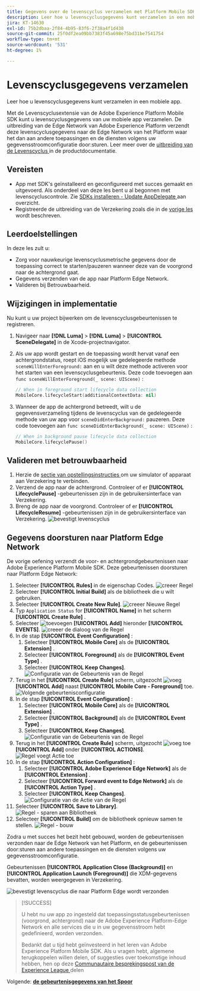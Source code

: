```yaml
---
title: Gegevens over de levenscyclus verzamelen met Platform Mobile SDK
description: Leer hoe u levenscyclusgegevens kunt verzamelen in een mobiele app.
jira: KT-14630
exl-id: 75b2dbaa-2f84-4b95-83f6-2f38a4f1d438
source-git-commit: 25f0df2ea09bb7383f45a698e75bd31be7541754
workflow-type: tm+mt
source-wordcount: '531'
ht-degree: 1%

---
```


# Levenscyclusgegevens verzamelen

Leer hoe u levenscyclusgegevens kunt verzamelen in een mobiele app.

Met de Levenscyclusextensie van de Adobe Experience Platform Mobile SDK kunt u levenscyclusgegevens van uw mobiele app verzamelen. De uitbreiding van de Edge Network van Adobe Experience Platform verzendt deze levenscyclusgegevens naar de Edge Network van het Platform waar het dan aan andere toepassingen en de diensten volgens uw gegevensstroomconfiguratie door:sturen. Leer meer over de [ uitbreiding van de Levenscyclus ](https://developer.adobe.com/client-sdks/documentation/lifecycle-for-edge-network/) in de productdocumentatie.


## Vereisten

* App met SDK&#39;s geïnstalleerd en geconfigureerd met succes gemaakt en uitgevoerd. Als onderdeel van deze les bent u al begonnen met levenscycluscontrole. Zie [ SDKs installeren - Update AppDelegate ](install-sdks.md#update-appdelegate) aan overzicht.
* Registreerde de uitbreiding van de Verzekering zoals die in de [ vorige les ](install-sdks.md) wordt beschreven.

## Leerdoelstellingen

In deze les zult u:

<!--
* Add lifecycle field group to the schema.
* -->
* Zorg voor nauwkeurige levenscyclusmetrische gegevens door de toepassing correct te starten/pauzeren wanneer deze van de voorgrond naar de achtergrond gaat.
* Gegevens verzenden van de app naar Platform Edge Network.
* Valideren bij Betrouwbaarheid.

<!--
## Add lifecycle field group to schema

The Consumer Experience Event field group you added in the [previous lesson](create-schema.md) already contains the lifecycle fields, so you can skip this step. If you don't use Consumer Experience Event field group in your own app, you can add the lifecycle fields by doing the following:

1. Navigate to the schema interface as described in the [previous lesson](create-schema.md).
1. Open the **Luma Mobile App Event Schema** schema and select **[!UICONTROL Add]** next to Field groups.
    ![select add](assets/lifecycle-add.png)
1. In the search bar, enter "lifecycle".
1. Select the checkbox next to **[!UICONTROL AEP Mobile Lifecycle Details]**.
1. Select **[!UICONTROL Add field groups]**.
    ![add field group](assets/lifecycle-lifecycle-field-group.png)
1. Select **[!UICONTROL Save]**.
    ![save](assets/lifecycle-lifecycle-save.png)
-->

## Wijzigingen in implementatie

Nu kunt u uw project bijwerken om de levenscyclusgebeurtenissen te registreren.

1. Navigeer naar **[!DNL Luma]** > **[!DNL Luma]** > **[!UICONTROL SceneDelegate]** in de Xcode-projectnavigator.

1. Als uw app wordt gestart en de toepassing wordt hervat vanaf een achtergrondstatus, roept iOS mogelijk uw gedelegeerde methode `sceneWillEnterForeground:` aan en u wilt deze methode activeren voor het starten van een levenscyclusgebeurtenis. Deze code toevoegen aan `func sceneWillEnterForeground(_ scene: UIScene)` :

   ```swift
   // When in foreground start lifecycle data collection
   MobileCore.lifecycleStart(additionalContextData: nil)
   ```

1. Wanneer de app de achtergrond betreedt, wilt u de gegevensverzameling tijdens de levenscyclus van de gedelegeerde methode van uw app voor `sceneDidEnterBackground:` pauzeren. Deze code toevoegen aan `func sceneDidEnterBackground(_ scene: UIScene)` :

   ```swift
   // When in background pause lifecycle data collection
   MobileCore.lifecyclePause()
   ```

## Valideren met betrouwbaarheid

1. Herzie de [ sectie van opstellingsinstructies ](assurance.md#connecting-to-a-session) om uw simulator of apparaat aan Verzekering te verbinden.
1. Verzend de app naar de achtergrond. Controleer of er **[!UICONTROL LifecyclePause]** -gebeurtenissen zijn in de gebruikersinterface van Verzekering.
1. Breng de app naar de voorgrond. Controleer of er **[!UICONTROL LifecycleResume]** -gebeurtenissen zijn in de gebruikersinterface van Verzekering.
   ![ bevestigt levenscyclus ](assets/lifecycle-lifecycle-assurance.png)


## Gegevens doorsturen naar Platform Edge Network

De vorige oefening verzendt de voor- en achtergrondgebeurtenissen naar Adobe Experience Platform Mobile SDK. Deze gebeurtenissen doorsturen naar Platform Edge Network:

1. Selecteer **[!UICONTROL Rules]** in de eigenschap Codes.
   ![ creeer Regel ](assets/rule-create.png)
1. Selecteer **[!UICONTROL Initial Build]** als de bibliotheek die u wilt gebruiken.
1. Selecteer **[!UICONTROL Create New Rule]**.
   ![ creeer Nieuwe Regel ](assets/rules-create-new.png)
1. Typ `Application Status` for **[!UICONTROL Name]** in het scherm **[!UICONTROL Create Rule]** .
1. Selecteer ![ toevoegen ](https://spectrum.adobe.com/static/icons/workflow_18/Smock_AddCircle_18_N.svg) **[!UICONTROL Add]** hieronder **[!UICONTROL EVENTS]**.
   ![ creeer de dialoog van de Regel ](assets/rule-create-name.png)
1. In de stap **[!UICONTROL Event Configuration]** :
   1. Selecteer **[!UICONTROL Mobile Core]** als de **[!UICONTROL Extension]** .
   1. Selecteer **[!UICONTROL Foreground]** als de **[!UICONTROL Event Type]** .
   1. Selecteer **[!UICONTROL Keep Changes]**.
      ![ Configuratie van de Gebeurtenis van de Regel ](assets/rule-event-configuration.png)
1. Terug in het **[!UICONTROL Create Rule]** scherm, uitgezocht ![ voeg ](https://spectrum.adobe.com/static/icons/workflow_18/Smock_AddCircle_18_N.svg) **[!UICONTROL Add]** naast **[!UICONTROL Mobile Core - Foreground]** toe.
   ![ Volgende gebeurtenisconfiguratie ](assets/rule-event-configuration-next.png)
1. In de stap **[!UICONTROL Event Configuration]** :
   1. Selecteer **[!UICONTROL Mobile Core]** als de **[!UICONTROL Extension]** .
   1. Selecteer **[!UICONTROL Background]** als de **[!UICONTROL Event Type]** .
   1. Selecteer **[!UICONTROL Keep Changes]**.
      ![ Configuratie van de Gebeurtenis van de Regel ](assets/rule-event-configuration-background.png)
1. Terug in het **[!UICONTROL Create Rule]** scherm, uitgezocht ![ voeg ](https://spectrum.adobe.com/static/icons/workflow_18/Smock_AddCircle_18_N.svg) toe **[!UICONTROL Add]** onder **[!UICONTROL ACTIONS]**.
   ![ Regel voegt Actie ](assets/rule-action-button.png) toe
1. In de stap **[!UICONTROL Action Configuration]** :
   1. Selecteer **[!UICONTROL Adobe Experience Edge Network]** als de **[!UICONTROL Extension]** .
   1. Selecteer **[!UICONTROL Forward event to Edge Network]** als de **[!UICONTROL Action Type]** .
   1. Selecteer **[!UICONTROL Keep Changes]**.
      ![ Configuratie van de Actie van de Regel ](assets/rule-action-configuration.png)
1. Selecteer **[!UICONTROL Save to Library]**.
   ![ Regel - sparen aan Bibliotheek ](assets/rule-save-to-library.png)
1. Selecteer **[!UICONTROL Build]** om de bibliotheek opnieuw samen te stellen.
   ![ Regel - bouw ](assets/rule-build.png)

Zodra u met succes het bezit hebt gebouwd, worden de gebeurtenissen verzonden naar de Edge Network van het Platform, en de gebeurtenissen door:sturen aan andere toepassingen en de diensten volgens uw gegevensstroomconfiguratie.

Gebeurtenissen **[!UICONTROL Application Close (Background)]** en **[!UICONTROL Application Launch (Foreground)]** die XDM-gegevens bevatten, worden weergegeven in Verzekering.

![ bevestigt levenscyclus die naar Platform Edge wordt verzonden ](assets/lifecycle-edge-assurance.png)

>[!SUCCESS]
>
>U hebt nu uw app zo ingesteld dat toepassingsstatusgebeurtenissen (voorgrond, achtergrond) naar de Adobe Experience Platform-Edge Network en alle services die u in uw gegevensstroom hebt gedefinieerd, worden verzonden.
>
> Bedankt dat u tijd hebt geïnvesteerd in het leren van Adobe Experience Platform Mobile SDK. Als u vragen hebt, algemene terugkoppelen willen delen, of suggesties over toekomstige inhoud hebben, hen op deze [ Communautaire besprekingspost van de Experience League ](https://experienceleaguecommunities.adobe.com/t5/adobe-experience-platform-data/tutorial-discussion-implement-adobe-experience-cloud-in-mobile/td-p/443796) delen

Volgende: **[de gebeurtenisgegevens van het Spoor](events.md)**
